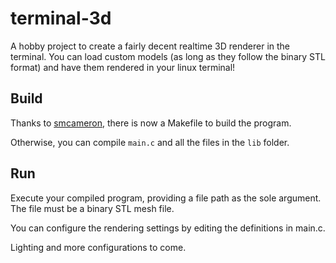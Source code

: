 # terminal-3d

A hobby project to create a fairly decent realtime 3D renderer in the terminal.
You can load custom models (as long as they follow the binary STL format) and have them rendered in your linux terminal!

## Build

Thanks to [smcameron](https://github.com/smcameron), there is now a Makefile to build the program.

Otherwise, you can compile `main.c` and all the files in the `lib` folder.

## Run

Execute your compiled program, providing a file path as the sole argument. The file must be a binary STL mesh file.

You can configure the rendering settings by editing the definitions in main.c.

Lighting and more configurations to come.
